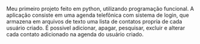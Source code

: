 Meu primeiro projeto feito em python, utilizando programação funcional. A aplicação consiste em uma agenda telefônica com sistema de login, que armazena em arquivos de texto uma lista de contatos propria de cada usuário criado. É possivel adicionar, apagar, pesquisar, excluir e alterar cada contato adicionado na agenda do usuário criado. 

